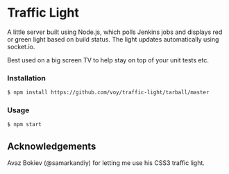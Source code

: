 # Traffic Light

A little server built using Node.js, which polls Jenkins jobs and displays 
red or green light based on build status. The light updates automatically 
using socket.io. 

Best used on a big screen TV to help stay on top of your unit tests etc.

### Installation

```sh
$ npm install https://github.com/voy/traffic-light/tarball/master
```

### Usage

```sh
$ npm start
```

## Acknowledgements

Avaz Bokiev (@samarkandiy) for letting me use his CSS3 traffic light.
